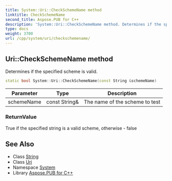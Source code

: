 ```yaml
---
title: System::Uri::CheckSchemeName method
linktitle: CheckSchemeName
second_title: Aspose.PUB for C++
description: 'System::Uri::CheckSchemeName method. Determines if the specified scheme is valid in C++.'
type: docs
weight: 3700
url: /cpp/system/uri/checkschemename/
---
```

## Uri::CheckSchemeName method


Determines if the specified scheme is valid.

```cpp
static bool System::Uri::CheckSchemeName(const String &schemeName)
```


| Parameter | Type | Description |
| --- | --- | --- |
| schemeName | const String\& | The name of the scheme to test |

### ReturnValue

True if the specified string is a valid scheme, otherwise - false

## See Also

* Class [String](../../string/)
* Class [Uri](../)
* Namespace [System](../../)
* Library [Aspose.PUB for C++](../../../)
